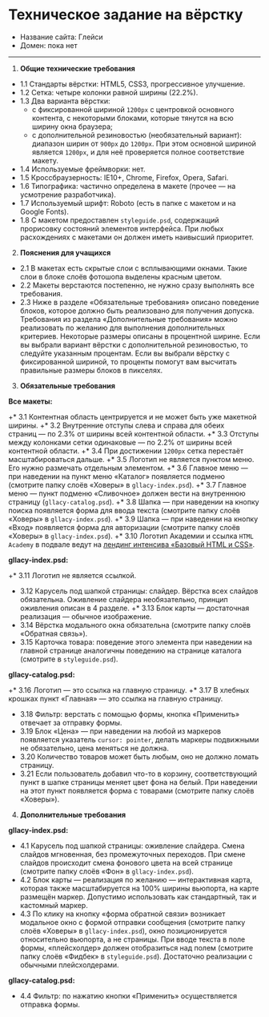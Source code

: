 ﻿# Техническое задание на вёрстку

* Название сайта: Глейси
* Домен: пока нет

---

1.  **Общие технические требования**

 * 1.1 Стандарты вёрстки: HTML5, CSS3, прогрессивное улучшение.
 * 1.2 Сетка: четыре колонки равной ширины (22.2%).
 * 1.3 Два варианта вёрстки:
	- с фиксированной шириной `1200px` с центровкой основного контента, с некоторыми блоками, которые тянутся на всю ширину окна браузера;
	- с дополнительной резиновостью (необязательный вариант): диапазон ширин от `900px` до `1200px`. При этом основной шириной является `1200px`, и для неё проверяется полное соответствие макету.
 * 1.4 Используемые фреймворки: нет.
 * 1.5 Кроссбраузерность: IE10+, Chrome, Firefox, Opera, Safari.
 * 1.6 Типографика: частично определена в макете (прочее — на усмотрение разработчика).
 * 1.7 Используемый шрифт: Roboto (есть в папке с макетом и на Google Fonts).
 * 1.8 С макетом предоставлен `styleguide.psd`, содержащий прорисовку состояний элементов интерфейса. При любых расхождениях с макетами он должен иметь наивысший приоритет.

2.  **Пояснения для учащихся**

 * 2.1 В макетах есть скрытые слои с всплывающими окнами. Такие слои в блоке слоёв фотошопа выделены красным цветом.
 * 2.2 Макеты верстаются постепенно, не нужно сразу выполнять все требования.
 * 2.3 Ниже в разделе «Обязательные требования» описано поведение блоков, которое должно быть реализовано для получения допуска. Требования из раздела «Дополнительные требования» можно реализовать по желанию для выполнения дополнительных критериев. Некоторые размеры описаны в процентной ширине. Если вы выбрали вариант вёрстки с дополнительной резиновостью, то следуйте указанным процентам. Если вы выбрали вёрстку с фиксированной шириной, то проценты помогут вам высчитать правильные размеры блоков в пикселях.

3.  **Обязательные требования**

   **Все макеты:**

  +* 3.1 Контентная область центрируется и не может быть уже макетной ширины.
  +* 3.2 Внутренние отступы слева и справа для обеих страниц — по 2.3% от ширины всей контентной области.
  +* 3.3 Отступы между колонками сетки одинаковые — по 2.2% от ширины всей контентной области.
  +* 3.4 При достижении `1200px` сетка перестаёт масштабироваться дальше.
  +* 3.5 Логотип не является пунктом меню. Его нужно размечать отдельным элементом.
  +* 3.6 Главное меню — при наведении на пункт меню «Каталог» появляется подменю (смотрите папку слоёв «Ховеры» в `gllacy-index.psd`).
  +* 3.7 Главное меню — пункт подменю «Сливочное» должен вести на внутреннюю страницу (`gllacy-catalog.psd`).
  +* 3.8 Шапка — при наведении на кнопку поиска появляется форма для ввода текста (смотрите папку слоёв «Ховеры» в `gllacy-index.psd`).
  +* 3.9 Шапка — при наведении на кнопку «Вход» появляется форма для авторизации (смотрите папку слоёв «Ховеры» в `gllacy-index.psd`).
  +* 3.10 Логотип Академии и ссылка `HTML Academy` в подвале ведут на [лендинг интенсива «Базовый HTML и CSS»](https://htmlacademy.ru/intensive/htmlcss).


   **gllacy-index.psd:**

  +* 3.11 Логотип не является ссылкой.
  * 3.12 Карусель под шапкой страницы: слайдер. Вёрстка всех слайдов обязательна. Оживление слайдера необязательно, принцип оживления описан в 4 разделе.
  +* 3.13 Блок карты — достаточная реализация — обычное изображение.
  * 3.14 Вёрстка модального окна обязательна (смотрите папку слоёв «Обратная связь»).
  * 3.15 Карточка товара: поведение этого элемента при наведении на главной странице аналогичны поведению на странице каталога (смотрите в `styleguide.psd`).

   **gllacy-catalog.psd:**

  +* 3.16 Логотип — это ссылка на главную страницу.
  +* 3.17 В хлебных крошках пункт «Главная» — это ссылка на главную страницу.
  * 3.18 Фильтр: верстать с помощью формы, кнопка «Применить» отвечает за отправку формы.
  * 3.19 Блок «Цена» — при наведении на любой из маркеров появляется указатель `cursor: pointer`, делать маркеры подвижными не обязательно, цена меняться не должна.
  * 3.20 Количество товаров может быть любым, оно не должно ломать страницу.
  * 3.21 Если пользователь добавил что-то в корзину, соответствующий пункт в шапке страницы меняет цвет фона на белый. При наведении на этот пункт появляется форма с товарами (смотрите папку слоёв «Ховеры»).

4.  **Дополнительные требования**

   **gllacy-index.psd:**

  * 4.1 Карусель под шапкой страницы: оживление слайдера. Cмена слайдов мгновенная, без промежуточных переходов. При смене слайдов происходит смена фонового цвета на всей странице (смотрите папку слоёв «Фон» в `gllacy-index.psd`).
  * 4.2 Блок карты — реализация по желанию — интерактивная карта, которая также масштабируется на 100% ширины вьюпорта, на карте размещён маркер. Допустимо использовать как стандартный, так и кастомный маркер.
  * 4.3 По клику на кнопку «форма обратной связи» возникает модальное окно с формой отправки сообщения (смотрите папку слоёв «Ховеры» в `gllacy-index.psd`), окно позиционируется относительно вьюпорта, а не страницы. При вводе текста в поле формы, «плейсхолдер» должен отобразиться над полем (смотрите папку слоёв «Фидбек» в `styleguide.psd`). Достаточно реализации с обычными плейсхолдерами.

   **gllacy-catalog.psd:**

  * 4.4 Фильтр: по нажатию кнопки «Применить» осуществляется отправка формы.
